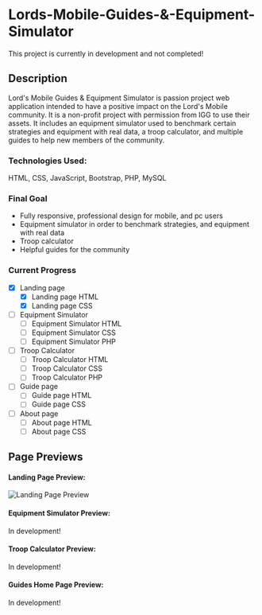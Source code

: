 # Lords-Mobile-Guides-&-Equipment-Simulator
This project is currently in development and not completed!

## Description ##
Lord's Mobile Guides & Equipment Simulator is passion project web application intended to have a positive impact on the Lord's Mobile community. It is a non-profit project with permission from IGG to use their assets. It includes an equipment simulator used to benchmark certain strategies and equipment with real data, a troop calculator, and multiple guides to help new members of the community.

### Technologies Used: ###
HTML, CSS, JavaScript, Bootstrap, PHP, MySQL

### Final Goal ###
- Fully responsive, professional design for mobile, and pc users
- Equipment simulator in order to benchmark strategies, and equipment with real data
- Troop calculator
- Helpful guides for the community

### Current Progress ###
- [x] Landing page
  - [x] Landing page HTML
  - [x] Landing page CSS
- [ ] Equipment Simulator
  - [ ] Equipment Simulator HTML
  - [ ] Equipment Simulator CSS
  - [ ] Equipment Simulator PHP
- [ ] Troop Calculator 
  - [ ] Troop Calculator  HTML
  - [ ] Troop Calculator  CSS
  - [ ] Troop Calculator  PHP
- [ ] Guide page
  - [ ] Guide page HTML
  - [ ] Guide page CSS
- [ ] About page
  - [ ] About page HTML
  - [ ] About page CSS

## Page Previews ##
#### Landing Page Preview: ####
![Landing Page Preview](https://i.imgur.com/59qmaBs.png)

#### Equipment Simulator Preview: ####
In development!

#### Troop Calculator Preview: ####
In development!

#### Guides Home Page Preview: ####
In development!
